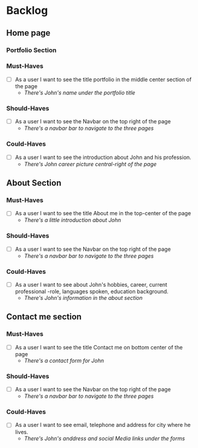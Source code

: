 # Backlog

## Home page

### Portfolio Section

### Must-Haves

- [ ] As a user I want to see the title portfolio in the middle center section
      of the page
  - _There's John's name under the portfolio title_

### Should-Haves

- [ ] As a user I want to see the Navbar on the top right of the page
  - _There's a navbar bar to navigate to the three pages_

### Could-Haves

- [ ] As a user I want to see the introduction about John and his profession.
  - _There's John career picture central-right of the page_

## About Section

### Must-Haves

- [ ] As a user I want to see the title About me in the top-center of the page
  - _There's a little introduction about John_

### Should-Haves

- [ ] As a user I want to see the Navbar on the top right of the page
  - _There's a navbar bar to navigate to the three pages_

### Could-Haves

- [ ] As a user I want to see about John's hobbies, career, current professional
      -role, languages spoken, education background.
  - _There's John's information in the about section_

## Contact me section

### Must-Haves

- [ ] As a user I want to see the title Contact me on bottom center of the page
  - _There's a contact form for John_

### Should-Haves

- [ ] As a user I want to see the Navbar on the top right of the page
  - _There's a navbar bar to navigate to the three pages_

### Could-Haves

- [ ] As a user I want to see email, telephone and address for city where he
      lives.
  - _There's John's anddress and social Media links under the forms_
